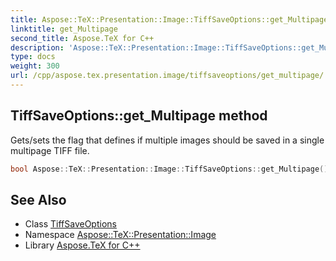 ```yaml
---
title: Aspose::TeX::Presentation::Image::TiffSaveOptions::get_Multipage method
linktitle: get_Multipage
second_title: Aspose.TeX for C++
description: 'Aspose::TeX::Presentation::Image::TiffSaveOptions::get_Multipage method. Gets/sets the flag that defines if multiple images should be saved in a single multipage TIFF file in C++.'
type: docs
weight: 300
url: /cpp/aspose.tex.presentation.image/tiffsaveoptions/get_multipage/
---
```

## TiffSaveOptions::get_Multipage method


Gets/sets the flag that defines if multiple images should be saved in a single multipage TIFF file.

```cpp
bool Aspose::TeX::Presentation::Image::TiffSaveOptions::get_Multipage() const
```

## See Also

* Class [TiffSaveOptions](../)
* Namespace [Aspose::TeX::Presentation::Image](../../)
* Library [Aspose.TeX for C++](../../../)
